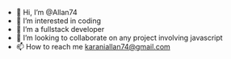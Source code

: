 - 👋 Hi, I’m @Allan74
- 👀 I’m interested in coding 
- 🌱 I’m a fullstack developer
- 💞️ I’m looking to collaborate on any project involving javascript
- 📫 How to reach me karaniallan74@gmail.com

<!---
Allan74/Allan74 is a ✨ special ✨ repository because its `README.md` (this file) appears on your GitHub profile.
You can click the Preview link to take a look at your changes.
--->
